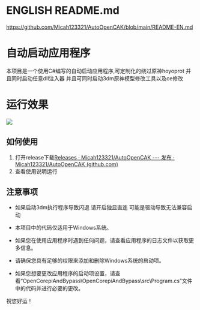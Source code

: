 # ENGLISH README.md
https://github.com/Micah123321/AutoOpenCAK/blob/main/README-EN.md

# 自动启动应用程序

本项目是一个使用C#编写的自动启动应用程序,可定制化的绕过原神hoyoprot 并且同时启动任意dll注入器 并且可同时启动3dm原神模型修改工具以及ce修改



# 运行效果

![](https://cdn.discordapp.com/attachments/1103966372825923624/1104075964528472236/image.png)





## 如何使用

1. 打开release下载[Releases · Micah123321/AutoOpenCAK --- 发布 · Micah123321/AutoOpenCAK (github.com)](https://github.com/Micah123321/AutoOpenCAK/releases)
2. 查看使用说明运行

## 注意事项

- 如果启动3dm执行程序导致闪退 请开启独显直连 可能是驱动导致无法兼容启动

- 本项目中的代码仅适用于Windows系统。
- 如果您在使用应用程序时遇到任何问题，请查看应用程序的日志文件以获取更多信息。
- 请确保您具有足够的权限来添加和删除Windows系统的启动项。
- 如果您想要更改应用程序的启动项设置，请查看“OpenCorepiAndBypass\OpenCorepiAndBypass\src\Program.cs”文件中的代码并进行必要的更改。

祝您好运！

